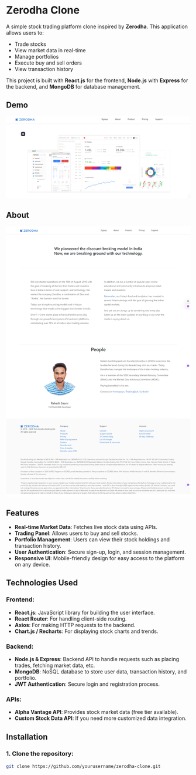 # Zerodha Clone

A simple stock trading platform clone inspired by **Zerodha**. This application allows users to:
- Trade stocks
- View market data in real-time
- Manage portfolios
- Execute buy and sell orders
- View transaction history

This project is built with **React.js** for the frontend, **Node.js** with **Express** for the backend, and **MongoDB** for database management.

## Demo

![Zerodha Clone Demo](image.png)
## About
![Zerodha Clone Demo](About.png)

## Features

- **Real-time Market Data**: Fetches live stock data using APIs.
- **Trading Panel**: Allows users to buy and sell stocks.
- **Portfolio Management**: Users can view their stock holdings and transaction history.
- **User Authentication**: Secure sign-up, login, and session management.
- **Responsive UI**: Mobile-friendly design for easy access to the platform on any device.

## Technologies Used

### Frontend:
- **React.js**: JavaScript library for building the user interface.
- **React Router**: For handling client-side routing.
- **Axios**: For making HTTP requests to the backend.
- **Chart.js / Recharts**: For displaying stock charts and trends.

### Backend:
- **Node.js & Express**: Backend API to handle requests such as placing trades, fetching market data, etc.
- **MongoDB**: NoSQL database to store user data, transaction history, and portfolio.
- **JWT Authentication**: Secure login and registration process.

### APIs:
- **Alpha Vantage API**: Provides stock market data (free tier available).
- **Custom Stock Data API**: If you need more customized data integration.

## Installation

### 1. Clone the repository:
```bash
git clone https://github.com/yourusername/zerodha-clone.git
